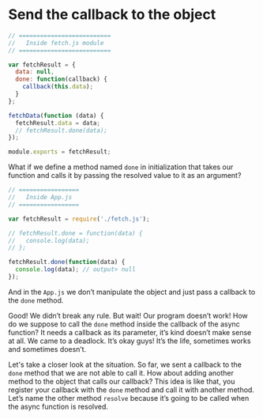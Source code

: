 # Send the callback to the object

```javascript
// ==========================
//   Inside fetch.js module
// ==========================

var fetchResult = {
  data: null,
  done: function(callback) {
    callback(this.data);
  }
};

fetchData(function (data) {
  fetchResult.data = data;
  // fetchResult.done(data);
});

module.exports = fetchResult;
```

What if we define a method named `done` in initialization that takes our function and calls it by passing the resolved value to it as an argument?

```javascript
// =================
//   Inside App.js
// =================

var fetchResult = require('./fetch.js');

// fetchResult.done = function(data) {
//   console.log(data);
// };

fetchResult.done(function(data) {
  console.log(data); // output> null
});
```

And in the `App.js` we don’t manipulate the object and just pass a callback to the `done` method.

Good! We didn’t break any rule. But wait! Our program doesn’t work! How do we suppose to call the `done` method inside the callback of the async function? It needs a callback as its parameter, it’s kind doesn’t make sense at all. We came to a deadlock. It’s okay guys! It’s the life, sometimes works and sometimes doesn’t.

Let's take a closer look at the situation. So far, we sent a callback to the `done` method that we are not able to call it. How about adding another method to the object that calls our callback? This idea is like that, you register your callback with the `done` method and call it with another method. Let’s name the other method `resolve` because it’s going to be called when the async function is resolved.